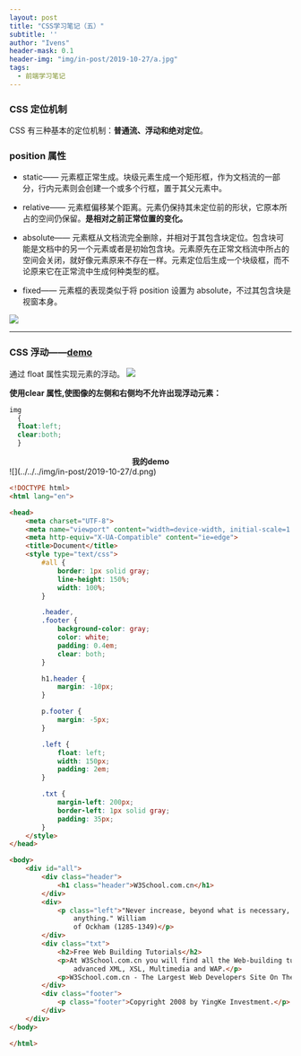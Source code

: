 ```yaml
---
layout: post
title: "CSS学习笔记（五）"
subtitle: ''
author: "Ivens"
header-mask: 0.1
header-img: "img/in-post/2019-10-27/a.jpg"
tags:
  - 前端学习笔记
---
```

### CSS 定位机制
CSS 有三种基本的定位机制：**普通流、浮动和绝对定位**。

### position 属性
- static——
元素框正常生成。块级元素生成一个矩形框，作为文档流的一部分，行内元素则会创建一个或多个行框，置于其父元素中。

- relative——
元素框偏移某个距离。元素仍保持其未定位前的形状，它原本所占的空间仍保留。**是相对之前正常位置的变化。**

- absolute——
元素框从文档流完全删除，并相对于其包含块定位。包含块可能是文档中的另一个元素或者是初始包含块。元素原先在正常文档流中所占的空间会关闭，就好像元素原来不存在一样。元素定位后生成一个块级框，而不论原来它在正常流中生成何种类型的框。

- fixed——
元素框的表现类似于将 position 设置为 absolute，不过其包含块是视窗本身。

![](../../../../img/in-post/2019-10-27/c.png)

<hr>

### CSS 浮动——[demo][1]
通过 float 属性实现元素的浮动。
![](../../../img/in-post/2019-10-27/d.gif)

**使用clear 属性,使图像的左侧和右侧均不允许出现浮动元素：**
```css
img
  {
  float:left;
  clear:both;
  }
```

<center><strong>我的demo</strong></center>
![](../../../img/in-post/2019-10-27/d.png)

```html
<!DOCTYPE html>
<html lang="en">

<head>
    <meta charset="UTF-8">
    <meta name="viewport" content="width=device-width, initial-scale=1.0">
    <meta http-equiv="X-UA-Compatible" content="ie=edge">
    <title>Document</title>
    <style type="text/css">
        #all {
            border: 1px solid gray;
            line-height: 150%;
            width: 100%;
        }

        .header,
        .footer {
            background-color: gray;
            color: white;
            padding: 0.4em;
            clear: both;
        }

        h1.header {
            margin: -10px;
        }

        p.footer {
            margin: -5px;
        }

        .left {
            float: left;
            width: 150px;
            padding: 2em;
        }

        .txt {
            margin-left: 200px;
            border-left: 1px solid gray;
            padding: 35px;
        }
    </style>
</head>

<body>
    <div id="all">
        <div class="header">
            <h1 class="header">W3School.com.cn</h1>
        </div>
        <div>
            <p class="left">"Never increase, beyond what is necessary, the number of entities required to explain
                anything." William
                of Ockham (1285-1349)</p>
        </div>
        <div class="txt">
            <h2>Free Web Building Tutorials</h2>
            <p>At W3School.com.cn you will find all the Web-building tutorials you need, from basic HTML and XHTML to
                advanced XML, XSL, Multimedia and WAP.</p>
            <p>W3School.com.cn - The Largest Web Developers Site On The Net!</p>
        </div>
        <div class="footer">
            <p class="footer">Copyright 2008 by YingKe Investment.</p>
        </div>
    </div>
</body>

</html>
```

[1]:https://www.w3school.com.cn/tiy/t.asp?f=csse_float6


